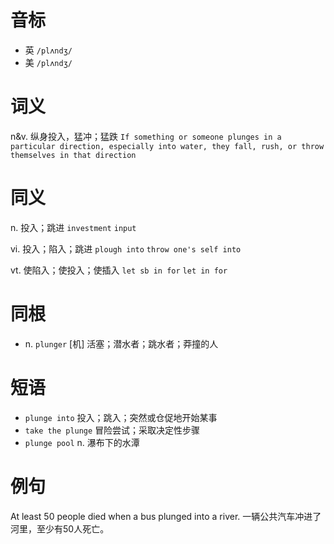 # 音标

- 英 `/plʌndʒ/`
- 美 `/plʌndʒ/`

# 词义

n&v. 纵身投入，猛冲；猛跌
`If something or someone plunges in a particular direction, especially into water, they fall, rush, or throw themselves in that direction`

# 同义

n. 投入；跳进
`investment` `input`

vi. 投入；陷入；跳进
`plough into` `throw one's self into`

vt. 使陷入；使投入；使插入
`let sb in for` `let in for`

# 同根

- n. `plunger` [机] 活塞；潜水者；跳水者；莽撞的人

# 短语

- `plunge into` 投入；跳入；突然或仓促地开始某事
- `take the plunge` 冒险尝试；采取决定性步骤
- `plunge pool` n. 瀑布下的水潭

# 例句

At least 50 people died when a bus plunged into a river.
一辆公共汽车冲进了河里，至少有50人死亡。


